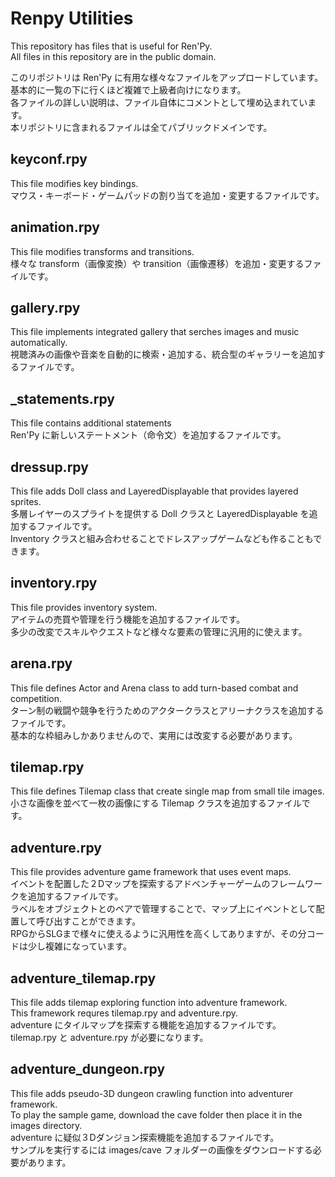 # Renpy Utilities

This repository has files that is useful for Ren'Py.   
All files in this repository are in the public domain.   

このリポジトリは Ren'Py に有用な様々なファイルをアップロードしています。   
基本的に一覧の下に行くほど複雑で上級者向けになります。   
各ファイルの詳しい説明は、ファイル自体にコメントとして埋め込まれています。   
本リポジトリに含まれるファイルは全てパブリックドメインです。   


## keyconf.rpy
This file modifies key bindings.   
マウス・キーボード・ゲームパッドの割り当てを追加・変更するファイルです。   

## animation.rpy
This file modifies transforms and transitions.   
様々な transform（画像変換）や transition（画像遷移）を追加・変更するファイルです。

## gallery.rpy
This file implements integrated gallery that serches images and music automatically.   
視聴済みの画像や音楽を自動的に検索・追加する、統合型のギャラリーを追加するファイルです。   

## _statements.rpy
This file contains additional statements   
Ren'Py に新しいステートメント（命令文）を追加するファイルです。   

## dressup.rpy
This file adds Doll class and LayeredDisplayable that provides layered sprites.   
多層レイヤーのスプライトを提供する Doll クラスと LayeredDisplayable を追加するファイルです。   
Inventory クラスと組み合わせることでドレスアップゲームなども作ることもできます。   

## inventory.rpy
This file provides inventory system.   
アイテムの売買や管理を行う機能を追加するファイルです。   
多少の改変でスキルやクエストなど様々な要素の管理に汎用的に使えます。   

## arena.rpy
This file defines Actor and Arena class to add turn-based combat and competition.   
ターン制の戦闘や競争を行うためのアクタークラスとアリーナクラスを追加するファイルです。   
基本的な枠組みしかありませんので、実用には改変する必要があります。   

## tilemap.rpy
This file defines Tilemap class that create single map from small tile images.   
小さな画像を並べて一枚の画像にする Tilemap クラスを追加するファイルです。   

## adventure.rpy
This file provides adventure game framework that uses event maps.   
イベントを配置した２Dマップを探索するアドベンチャーゲームのフレームワークを追加するファイルです。   
ラベルをオブジェクトとのペアで管理することで、マップ上にイベントとして配置して呼び出すことができます。   
RPGからSLGまで様々に使えるように汎用性を高くしてありますが、その分コードは少し複雑になっています。   

## adventure_tilemap.rpy
This file adds tilemap exploring function into adventure framework.   
This framework requres tilemap.rpy and adventure.rpy.   
adventure にタイルマップを探索する機能を追加するファイルです。   
tilemap.rpy と adventure.rpy が必要になります。

## adventure_dungeon.rpy
This file adds pseudo-3D dungeon crawling function into adventurer framework.   
To play the sample game, download the cave folder then place it in the images directory.   
adventure に疑似３Dダンジョン探索機能を追加するファイルです。   
サンプルを実行するには images/cave フォルダーの画像をダウンロードする必要があります。   
